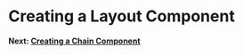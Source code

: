 # Creating a Layout Component


**Next: [Creating a Chain Component](./creating-chain-component.md)**
